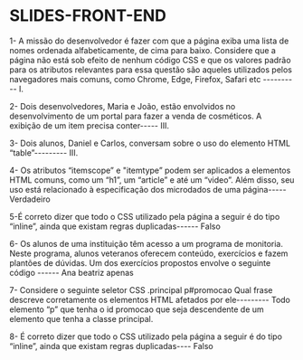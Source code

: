 # SLIDES-FRONT-END

1- A missão do desenvolvedor é fazer com que a página exiba uma lista de nomes ordenada alfabeticamente, de cima para baixo. Considere que a página não está sob efeito de nenhum código CSS e que os valores padrão para os atributos relevantes para essa questão são aqueles utilizados pelos navegadores mais comuns, como Chrome, Edge, Firefox, Safari etc ----------  I.

2- Dois desenvolvedores, Maria e João,  estão envolvidos no desenvolvimento de um portal para fazer a venda de cosméticos. A exibição de um item precisa conter----- III.


3- Dois alunos, Daniel e Carlos, conversam sobre o uso do elemento HTML “table”--------- III.

4- Os atributos “itemscope” e "itemtype” podem ser aplicados a elementos HTML comuns, como um “h1”, um “article” e até um “video”. Além disso, seu uso está relacionado à especificação dos microdados de uma página----- Verdadeiro

5-É correto dizer que todo o CSS utilizado pela página a seguir é do tipo “inline”, ainda que existam regras duplicadas------ Falso

6- Os alunos de uma instituição têm acesso a um programa de monitoria. Neste programa, alunos veteranos oferecem conteúdo, exercícios e fazem plantões de dúvidas. Um dos exercícios propostos envolve o seguinte código ------ Ana beatriz apenas

7- Considere o seguinte seletor CSS .principal p#promocao
Qual frase descreve corretamente os elementos HTML afetados por ele--------- Todo elemento “p” que tenha o id promocao que seja descendente de um elemento que tenha a classe principal.

8- É correto dizer que todo o CSS utilizado pela página a seguir é do tipo “inline”, ainda que existam regras duplicadas---- Falso
